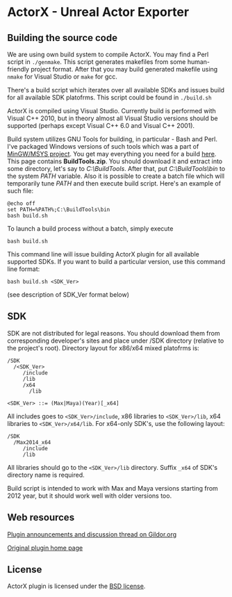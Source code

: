 ActorX - Unreal Actor Exporter
==============================

Building the source code
------------------------

We are using own build system to compile ActorX. You may find a Perl script in `./genmake`. This script
generates makefiles from some human-friendly project format. After that you may build generated makefile
using `nmake` for Visual Studio or `make` for gcc.

There's a build script which iterates over all available SDKs and issues build for all available SDK platofrms.
This script could be found in `./build.sh`

ActorX is compiled using Visual Studio. Currently build is performed with Visual C++ 2010, but in theory
almost all Visual Studio versions should be supported (perhaps except Visual C++ 6.0 and Visual C++ 2001).

Build system utilizes GNU Tools for building, in particular - Bash and Perl. I've packaged Windows versions
of such tools which was a part of [MinGW/MSYS project](http://www.mingw.org/). You get may everything you need
for a build [here](https://github.com/gildor2/UModel/releases). This page contains **BuildTools.zip**. You should
download it and extract into some directory, let's say to *C:\BuildTools*. After that, put *C:\BuildTools\bin*
to the system *PATH* variable. Also it is possible to create a batch file which will temporarily tune *PATH* and
then execute build script. Here's an example of such file:

    @echo off
    set PATH=%PATH%;C:\BuildTools\bin
    bash build.sh

To launch a build process without a batch, simply execute

    bash build.sh


This command line will issue building ActorX plugin for all available supported SDKs. If you want to build a particular
version, use this command line format:

    bash build.sh <SDK_Ver>

(see description of SDK_Ver format below)


SDK
---

SDK are not distributed for legal reasons. You should download them from corresponding developer's sites and place
under /SDK directory (relative to the project's root). Directory layout for x86/x64 mixed platofrms is:

    /SDK
      /<SDK_Ver>
         /include
         /lib
         /x64
           /lib

`<SDK_Ver> ::= (Max|Maya)(Year)[_x64]`

All includes goes to `<SDK_Ver>/include`, x86 libraries to `<SDK_Ver>/lib`, x64 libraries to `<SDK_Ver>/x64/lib`.
For x64-only SDK's, use the following layout:

    /SDK
      /Max2014_x64
         /include
         /lib

All libraries should go to the `<SDK_Ver>/lib` directory. Suffix `_x64` of SDK's directory name is required.

Build script is intended to work with Max and Maya versions starting from 2012 year, but it should work well with older
versions too.

Web resources
-------------

[Plugin announcements and discussion thread on Gildor.org](http://www.gildor.org/smf/index.php/topic,1221.0.html)

[Original plugin home page](http://udn.epicgames.com/Three/ActorX.html)

License
-------

ActorX plugin is licensed under the [BSD license](LICENSE.txt).
